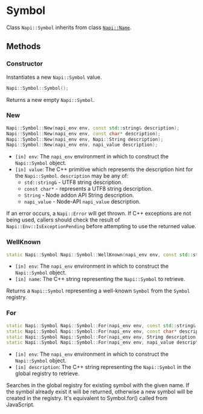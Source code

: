 # Symbol

Class `Napi::Symbol` inherits from class [`Napi::Name`][].

## Methods

### Constructor

Instantiates a new `Napi::Symbol` value.

```cpp
Napi::Symbol::Symbol();
```

Returns a new empty `Napi::Symbol`.

### New
```cpp
Napi::Symbol::New(napi_env env, const std::string& description);
Napi::Symbol::New(napi_env env, const char* description);
Napi::Symbol::New(napi_env env, Napi::String description);
Napi::Symbol::New(napi_env env, napi_value description);
```

- `[in] env`: The `napi_env` environment in which to construct the `Napi::Symbol` object.
- `[in] value`: The C++ primitive which represents the description hint for the `Napi::Symbol`.
  `description` may be any of:
  - `std::string&` - UTF8 string description.
  - `const char*` - represents a UTF8 string description.
  - `String` - Node addon API String description.
  - `napi_value` - Node-API `napi_value` description.

If an error occurs, a `Napi::Error` will get thrown. If C++ exceptions are not
being used, callers should check the result of `Napi::Env::IsExceptionPending` before
attempting to use the returned value.

### WellKnown
```cpp
static Napi::Symbol Napi::Symbol::WellKnown(napi_env env, const std::string& name);
```

- `[in] env`: The `napi_env` environment in which to construct the `Napi::Symbol` object.
- `[in] name`: The C++ string representing the `Napi::Symbol` to retrieve.

Returns a `Napi::Symbol` representing a well-known `Symbol` from the
`Symbol` registry.

### For
```cpp
static Napi::Symbol Napi::Symbol::For(napi_env env, const std::string& description);
static Napi::Symbol Napi::Symbol::For(napi_env env, const char* description = nullptr);
static Napi::Symbol Napi::Symbol::For(napi_env env, String description);
static Napi::Symbol Napi::Symbol::For(napi_env env, napi_value description);
```

- `[in] env`: The `napi_env` environment in which to construct the `Napi::Symbol` object.
- `[in] description`: The C++ string representing the `Napi::Symbol` in the global registry to retrieve.

Searches in the global registry for existing symbol with the given name. If the symbol already exist it will be returned, otherwise a new symbol will be created in the registry. It's equivalent to Symbol.for() called from JavaScript.

[`Napi::Name`]: ./name.md